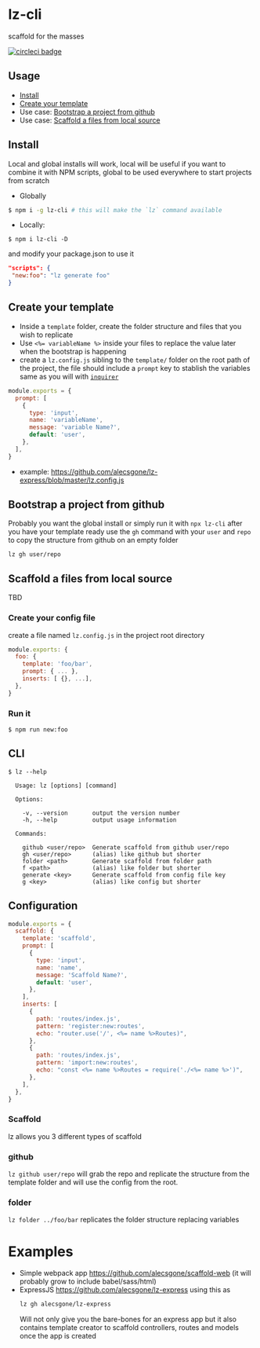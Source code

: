 # lz-cli

scaffold for the masses

[![circleci badge](https://img.shields.io/circleci/project/github/alecsgone/lz-cli/master.svg)](https://circleci.com/gh/alecsgone/workflows/lz-cli)

## Usage
- [Install](#install)
- [Create your template](#create-your-template)
- Use case: [Bootstrap a project from github](#bootstrap-a-project-from-github)
- Use case: [Scaffold a files from local source](#scaffold-a-files-from-local-source)

## Install
Local and global installs will work, local will be useful if you want to combine it with NPM scripts, global to be used everywhere to start projects from scratch

- Globally
```sh
$ npm i -g lz-cli # this will make the `lz` command available
```

- Locally:
```
$ npm i lz-cli -D
```
and modify your package.json to use it

```json
"scripts": {
 "new:foo": "lz generate foo"
}
```

## Create your template
- Inside a `template` folder, create the folder structure and files that you wish to replicate
- Use `<%= variableName %>` inside your files to replace the value later when the bootstrap is happening
- create a `lz.config.js` sibling to the `template/` folder on the root path of the project, the file should include a `prompt` key to stablish the variables same as you will with [`inquirer`](https://github.com/SBoudrias/Inquirer.js#readme)
```js
module.exports = {
  prompt: [
    {
      type: 'input',
      name: 'variableName',
      message: 'variable Name?',
      default: 'user',
    },
  ],
}
```
- example: https://github.com/alecsgone/lz-express/blob/master/lz.config.js


## Bootstrap a project from github
Probably you want the global install or simply run it with `npx lz-cli`
after you have your template ready use the `gh` command with your `user` and `repo` to copy the structure from github on an empty folder

```
lz gh user/repo
```

## Scaffold a files from local source
TBD

### Create your config file

create a file named `lz.config.js` in the project root directory

```js
module.exports: {
  foo: {
    template: 'foo/bar',
    prompt: { ... },
    inserts: [ {}, ...],
  },
}
```

### Run it

```
$ npm run new:foo
```

## CLI

```console
$ lz --help

  Usage: lz [options] [command]

  Options:

    -v, --version       output the version number
    -h, --help          output usage information

  Commands:

    github <user/repo>  Generate scaffold from github user/repo
    gh <user/repo>      (alias) like github but shorter
    folder <path>       Generate scaffold from folder path
    f <path>            (alias) like folder but shorter
    generate <key>      Generate scaffold from config file key
    g <key>             (alias) like config but shorter
```

## Configuration

```js
module.exports = {
  scaffold: {
    template: 'scaffold',
    prompt: [
      {
        type: 'input',
        name: 'name',
        message: 'Scaffold Name?',
        default: 'user',
      },
    ],
    inserts: [
      {
        path: 'routes/index.js',
        pattern: 'register:new:routes',
        echo: "router.use('/', <%= name %>Routes)",
      },
      {
        path: 'routes/index.js',
        pattern: 'import:new:routes',
        echo: "const <%= name %>Routes = require('./<%= name %>')",
      },
    ],
  },
}
```

### Scaffold

lz allows you 3 different types of scaffold

### github

`lz github user/repo` will grab the repo and replicate the structure from the template folder and will use the config from the root.

### folder

`lz folder ../foo/bar` replicates the folder structure replacing variables

# Examples

- Simple webpack app https://github.com/alecsgone/scaffold-web (it will probably grow to include babel/sass/html)
- ExpressJS https://github.com/alecsgone/lz-express using this as
  ```sh
  lz gh alecsgone/lz-express
  ```
  Will not only give you the bare-bones for an express app but it also contains template creator to scaffold controllers, routes and models once the app is created
